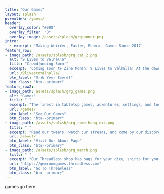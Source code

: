 ```yaml
---
title: "Our Games"
layout: splash
permalink: /games/
header:
  overlay_color: "#000"
  overlay_filter: "0"
  overlay_image: /assets/splash/grgbanner.png
intro:
  - excerpt: 'Making Weirder, Faster, Funnier Games Since 2017'
feature_row:
- image_path: /assets/splash/grg_cat_2.png
  alt: "9 Lives to Valhalla"
  title: "Crowdfunding Soon!"
  excerpt: 'Coming soon to Zine Month: 9 Lives to Valhalla! At the dawn of The Age of Beasts, a warband of death metal viking cats led personally by DEATH leave a wake of blood and carnage against those who love the leash. Nine lives to stalk the earth! Nine times to die with sword in paw! Nine Lives to Valhalla!'
  url: /9livestovalhalla/
  btn_label: "Grab Your Sword!"
  btn_class: "btn--primary"
feature_row2:
- image_path: assets/splash/grg_games.png
  alt: "Games"
  title: " "
  excerpt: "The finest in tabletop games, adventures, settings, and tools, available now!"
  url: /games/
  btn_label: "See Our Games"
  btn_class: "btn--primary"
- image_path: /assets/splash/grg_come_hang_out.png
  title: " "
  excerpt: "Read our tweets, watch our streams, and come by our discord to chat!"
  url: /about/
  btn_label: "Visit Our About Page"
  btn_class: "btn--primary"
- image_path: /assets/splash/grg_merch.png
  title: " "
  excerpt: "Our Threadless shop has bags for your dice, shirts for your body, and more!"
  url: "https://gemroomgames.threadless.com"
  btn_label: "Go To Threadless"
  btn_class: "btn--primary"
---
```

games go here
